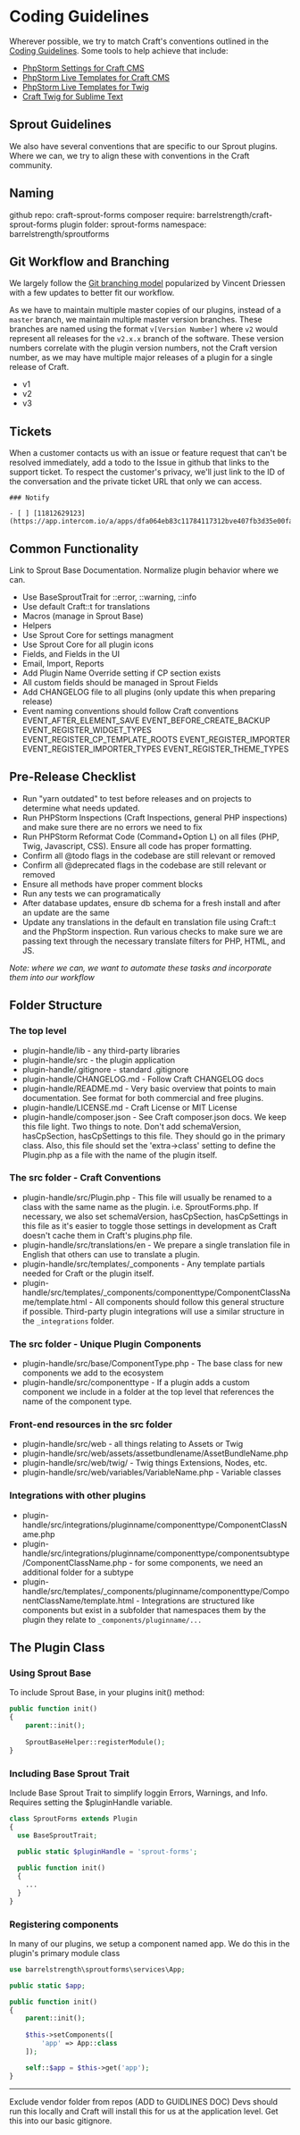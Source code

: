 # Coding Guidelines

Wherever possible, we try to match Craft's conventions outlined in the [Coding Guidelines](https://github.com/craftcms/docs/blob/master/en/coding-guidelines.md). Some tools to help achieve that include:

- [PhpStorm Settings for Craft CMS](https://github.com/PhpStorm-Live-Templates-Craft-CMSs/phpstorm-settings)
- [PhpStorm Live Templates for Craft CMS](https://github.com/barrelstrength/PhpStorm-Live-Templates-Craft-CMS)
- [PhpStorm Live Templates for Twig](https://github.com/barrelstrength/PhpStorm-Live-Templates-Twig-Extended)
- [Craft Twig for Sublime Text](https://github.com/barrelstrength/Craft-Twig.tmbundle)

## Sprout Guidelines

We also have several conventions that are specific to our Sprout plugins. Where we can, we try to align these with conventions in the Craft community.

## Naming

github repo: craft-sprout-forms
composer require: barrelstrength/craft-sprout-forms
plugin folder: sprout-forms
namespace: barrelstrength/sproutforms

## Git Workflow and Branching

We largely follow the [Git branching model](http://nvie.com/posts/a-successful-git-branching-model/) popularized by Vincent Driessen with a few updates to better fit our workflow.

As we have to maintain multiple master copies of our plugins, instead of a `master` branch, we maintain multiple master version branches. These branches are named using the format `v[Version Number]` where `v2` would represent all releases for the `v2.x.x` branch of the software. These version numbers correlate with the plugin version numbers, not the Craft version number, as we may have multiple major releases of a plugin for a single release of Craft.

- v1
- v2
- v3

## Tickets

When a customer contacts us with an issue or feature request that can't be resolved immediately, add a todo to the Issue in github that links to the support ticket. To respect the customer's privacy, we'll just link to the ID of the conversation and the private ticket URL that only we can access.

```
### Notify

- [ ] [11812629123](https://app.intercom.io/a/apps/dfa064eb83c11784117312bve407fb3d35e00fa7/respond/inbox/27020/conversations/11812629123)
```

## Common Functionality

Link to Sprout Base Documentation. Normalize plugin behavior where we can.

- Use BaseSproutTrait for ::error, ::warning, ::info
- Use default Craft::t for translations
- Macros (manage in Sprout Base)
- Helpers
- Use Sprout Core for settings managment
- Use Sprout Core for all plugin icons
- Fields, and Fields in the UI
- Email, Import, Reports
- Add Plugin Name Override setting if CP section exists
- All custom fields should be managed in Sprout Fields
- Add CHANGELOG file to all plugins (only update this when preparing release)
- Event naming conventions should follow Craft conventions
    EVENT_AFTER_ELEMENT_SAVE
    EVENT_BEFORE_CREATE_BACKUP
    EVENT_REGISTER_WIDGET_TYPES
    EVENT_REGISTER_CP_TEMPLATE_ROOTS
      EVENT_REGISTER_IMPORTER
      EVENT_REGISTER_IMPORTER_TYPES
      EVENT_REGISTER_THEME_TYPES

## Pre-Release Checklist

- Run "yarn outdated" to test before releases and on projects to determine what needs updated.
- Run PHPStorm Inspections (Craft Inspections, general PHP inspections) and make sure there are no errors we need to fix
- Run PHPStorm Reformat Code (Command+Option L) on all files (PHP, Twig, Javascript, CSS). Ensure all code has proper formatting.
- Confirm all @todo flags in the codebase are still relevant or removed
- Confirm all @deprecated flags in the codebase are still relevant or removed
- Ensure all methods have proper comment blocks
- Run any tests we can programatically
- After database updates, ensure db schema for a fresh install and after an update are the same
- Update any translations in the default en translation file using Craft::t and the PhpStorm inspection. Run various checks to make sure we are passing text through the necessary translate filters for PHP, HTML, and JS. 

_Note: where we can, we want to automate these tasks and incorporate them into our workflow_

## Folder Structure

### The top level

- plugin-handle/lib - any third-party libraries
- plugin-handle/src - the plugin application
- plugin-handle/.gitignore - standard .gitignore
- plugin-handle/CHANGELOG.md - Follow Craft CHANGELOG docs
- plugin-handle/README.md - Very basic overview that points to main documentation. See format for both commercial and free plugins.
- plugin-handle/LICENSE.md - Craft License or MIT License
- plugin-handle/composer.json - See Craft composer.json docs. We keep this file light. Two things to note. Don't add schemaVersion, hasCpSection, hasCpSettings to this file. They should go in the primary class. Also, this file should set the 'extra->class' setting to define the Plugin.php as a file with the name of the plugin itself.

### The src folder - Craft Conventions

- plugin-handle/src/Plugin.php - This file will usually be renamed to a class with the same name as the plugin. i.e. SproutForms.php. If necessary, we also set schemaVersion, hasCpSection, hasCpSettings in this file as it's easier to toggle those settings in development as Craft doesn't cache them in Craft's plugins.php file.
- plugin-handle/src/translations/en - We prepare a single translation file in English that others can use to translate a plugin.
- plugin-handle/src/templates/_components - Any template partials needed for Craft or the plugin itself.
- plugin-handle/src/templates/_components/componenttype/ComponentClassName/template.html - All components should follow this general structure if possible. Third-party plugin integrations will use a similar structure in the `_integrations` folder.

### The src folder - Unique Plugin Components 

- plugin-handle/src/base/ComponentType.php - The base class for new components we add to the ecosystem
- plugin-handle/src/componenttype - If a plugin adds a custom component we include in a folder at the top level that references the name of the component type. 

### Front-end resources in the src folder

- plugin-handle/src/web - all things relating to Assets or Twig 
- plugin-handle/src/web/assets/assetbundlename/AssetBundleName.php
- plugin-handle/src/web/twig/ - Twig things Extensions, Nodes, etc.
- plugin-handle/src/web/variables/VariableName.php - Variable classes

### Integrations with other plugins

- plugin-handle/src/integrations/pluginname/componenttype/ComponentClassName.php
- plugin-handle/src/integrations/pluginname/componenttype/componentsubtype/ComponentClassName.php - for some components, we need an additional folder for a subtype
- plugin-handle/src/templates/_components/pluginname/componenttype/ComponentClassName/template.html - Integrations are structured like components but exist in a subfolder that namespaces them by the plugin they relate to `_components/pluginname/...`


## The Plugin Class

### Using Sprout Base

To include Sprout Base, in your plugins init() method:

``` php
public function init()
{
    parent::init();
    
    SproutBaseHelper::registerModule();
}
```

### Including Base Sprout Trait

Include Base Sprout Trait to simplify loggin Errors, Warnings, and Info. Requires setting the $pluginHandle variable.

``` php
class SproutForms extends Plugin
{
  use BaseSproutTrait;
  
  public static $pluginHandle = 'sprout-forms';

  public function init()
  {
    ...
  }
}
```

### Registering components

In many of our plugins, we setup a component named app. We do this in the plugin's primary module class

``` php
use barrelstrength\sproutforms\services\App;

public static $app;

public function init()
{
    parent::init();
    
    $this->setComponents([
        'app' => App::class
    ]);

    self::$app = $this->get('app');
}
```

------------------------------------------------------------

Exclude vendor folder from repos (ADD to GUIDLINES DOC)
Devs should run this locally and Craft will install this for us at the application level.
Get this into our basic gitignore.
